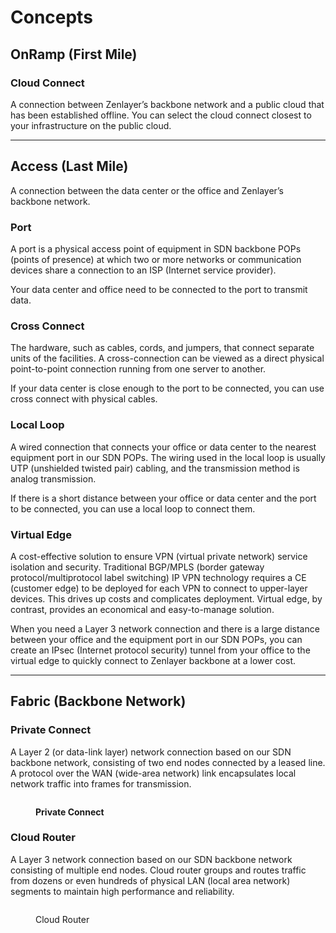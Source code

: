 # Concepts

## **OnRamp (First Mile)**

### **Cloud Connect**

A connection between Zenlayer’s backbone network and a public cloud that has been established offline. You can select the cloud connect closest to your infrastructure on the public cloud.

****

## **Access (Last Mile)**

A connection between the data center or the office and Zenlayer’s backbone network.

### **Port**

A port is a physical access point of equipment in SDN backbone POPs (points of presence) at which two or more networks or communication devices share a connection to an ISP (Internet service provider).

Your data center and office need to be connected to the port to transmit data.

### **Cross Connect**

The hardware, such as cables, cords, and jumpers, that connect separate units of the facilities. A cross-connection can be viewed as a direct physical point-to-point connection running from one server to another.

If your data center is close enough to the port to be connected, you can use cross connect with physical cables.

### **Local Loop**

A wired connection that connects your office or data center to the nearest equipment port in our SDN POPs. The wiring used in the local loop is usually UTP (unshielded twisted pair) cabling, and the transmission method is analog transmission.&#x20;

If there is a short distance between your office or data center and the port to be connected, you can use a local loop to connect them.

### **Virtual Edge**

A cost-effective solution to ensure VPN (virtual private network) service isolation and security. Traditional BGP/MPLS (border gateway protocol/multiprotocol label switching) IP VPN technology requires a CE (customer edge) to be deployed for each VPN to connect to upper-layer devices. This drives up costs and complicates deployment. Virtual edge, by contrast, provides an economical and easy-to-manage solution.

When you need a Layer 3 network connection and there is a large distance between your office and the equipment port in our SDN POPs, you can create an IPsec (Internet protocol security) tunnel from your office to the virtual edge to quickly connect to Zenlayer backbone at a lower cost.&#x20;

****

## **Fabric (Backbone Network)**

### **Private Connect**

A Layer 2 (or data-link layer) network connection based on our SDN backbone network, consisting of two end nodes connected by a leased line. A protocol over the WAN (wide-area network) link encapsulates local network traffic into frames for transmission.

<figure><img src="https://support.zenlayer.com/servlet/rtaImage?eid=ka06S000001Lw6D&#x26;feoid=00N3h00000EQw1z&#x26;refid=0EM6S000003ZNsX" alt=""><figcaption><p><strong>Private Connect</strong></p></figcaption></figure>

### **Cloud Router**

A Layer 3 network connection based on our SDN backbone network consisting of multiple end nodes. Cloud router groups and routes traffic from dozens or even hundreds of physical LAN (local area network) segments to maintain high performance and reliability.

<figure><img src="https://support.zenlayer.com/servlet/rtaImage?eid=ka06S000001Lw6D&#x26;feoid=00N3h00000EQw1z&#x26;refid=0EM6S000003ZNsc" alt=""><figcaption><p>Cloud Router</p></figcaption></figure>

